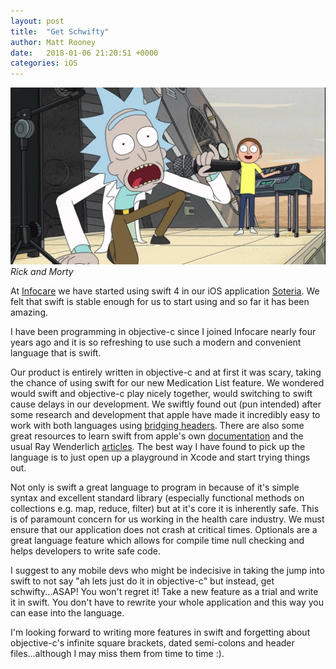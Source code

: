 ```yaml
---
layout: post
title:  "Get Schwifty"
author: Matt Rooney
date:   2018-01-06 21:20:51 +0000
categories: iOS
---
```


![](/assets/images/schwifty.jpg)
*Rick and Morty*

At [Infocare](http://www.infocarehealth.com/) we have started using swift 4 in our iOS application [Soteria](https://itunes.apple.com/us/app/soteria/id965778151?mt=8). We felt that swift is stable enough for us to start using and so far it has been amazing. 

I have been programming in objective-c since I joined Infocare nearly four years ago and it is so refreshing to use such a modern and convenient language that is swift.

Our product is entirely written in objective-c and at first it was scary, taking the chance of using swift for our new Medication List feature. We wondered would swift and objective-c play nicely together, would switching to swift cause delays in our development. We swiftly found out (pun intended) after some research and development that apple have made it incredibly easy to work with both languages using [bridging headers](https://developer.apple.com/library/content/documentation/Swift/Conceptual/BuildingCocoaApps/MixandMatch.html). There are also some great resources to learn swift from apple's own [documentation](https://developer.apple.com/library/content/documentation/Swift/Conceptual/Swift_Programming_Language/index.html) and the usual Ray Wenderlich [articles](https://www.raywenderlich.com/category/swift). The best way I have found to pick up the language is to just open up a playground in Xcode and start trying things out.

Not only is swift a great language to program in because of it's simple syntax and excellent standard library (especially functional methods on collections e.g. map, reduce, filter) but at it's core it is inherently safe. This is of paramount concern for us working in the health care industry. We must ensure that our application does not crash at critical times. Optionals are a great language feature which allows for compile time null checking and helps developers to write safe code.

I suggest to any mobile devs who might be indecisive in taking the jump into swift to not say "ah lets just do it in objective-c" but instead, get schwifty...ASAP! You won't regret it! Take a new feature as a trial and write it in swift. You don't have to rewrite your whole application and this way you can ease into the language.

I'm looking forward to writing more features in swift and forgetting about objective-c's infinite square brackets, dated semi-colons and header files...although I may miss them from time to time :).